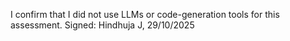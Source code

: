 I confirm that I did not use LLMs or code-generation tools for this assessment.
Signed: Hindhuja J, 29/10/2025
